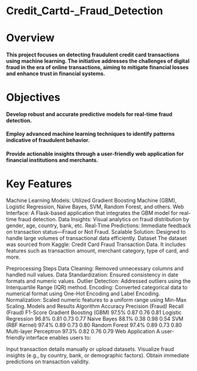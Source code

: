 # Credit_Cartd-_Fraud_Detection
# Overview
#### This project focuses on detecting fraudulent credit card transactions using machine learning. The initiative addresses the challenges of digital fraud in the era of online transactions, aiming to mitigate financial losses and enhance trust in financial systems.

# Objectives
#### Develop robust and accurate predictive models for real-time fraud detection.
#### Employ advanced machine learning techniques to identify patterns indicative of fraudulent behavior.
#### Provide actionable insights through a user-friendly web application for financial institutions and merchants.

# Key Features
Machine Learning Models: Utilized Gradient Boosting Machine (GBM), Logistic Regression, Naive Bayes, SVM, Random Forest, and others.
Web Interface: A Flask-based application that integrates the GBM model for real-time fraud detection.
Data Insights: Visual analytics on fraud distribution by gender, age, country, bank, etc.
Real-Time Predictions: Immediate feedback on transaction status—Fraud or Not Fraud.
Scalable Solution: Designed to handle large volumes of transactional data efficiently.
Dataset
The dataset was sourced from Kaggle: Credit Card Fraud Transaction Data. It includes features such as transaction amount, merchant category, type of card, and more.

Preprocessing Steps
Data Cleaning: Removed unnecessary columns and handled null values.
Data Standardization: Ensured consistency in date formats and numeric values.
Outlier Detection: Addressed outliers using the Interquartile Range (IQR) method.
Encoding: Converted categorical data to numerical format using One-Hot Encoding and Label Encoding.
Normalization: Scaled numeric features to a uniform range using Min-Max Scaling.
Models and Results
Algorithm	Accuracy	Precision (Fraud)	Recall (Fraud)	F1-Score
Gradient Boosting (GBM)	97.5%	0.87	0.76	0.81
Logistic Regression	96.8%	0.81	0.73	0.77
Naive Bayes	88.1%	0.38	0.98	0.54
SVM (RBF Kernel)	97.4%	0.89	0.73	0.80
Random Forest	97.4%	0.89	0.73	0.80
Multi-layer Perceptron	97.3%	0.82	0.76	0.79
Web Application
A user-friendly interface enables users to:

Input transaction details manually or upload datasets.
Visualize fraud insights (e.g., by country, bank, or demographic factors).
Obtain immediate predictions on transaction validity.

